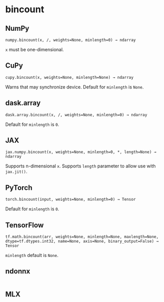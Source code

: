 # bincount

## NumPy

```
numpy.bincount(x, /, weights=None, minlength=0) → ndarray
```

`x` must be one-dimensional.

## CuPy

```
cupy.bincount(x, weights=None, minlength=None) → ndarray
```

Warns that may synchronize device. Default for `minlength` is `None`.

## dask.array

```
dask.array.bincount(x, /, weights=None, minlength=0) → ndarray
```

Default for `minlength` is `0`.

## JAX

```
jax.numpy.bincount(x, weights=None, minlength=0, *, length=None) → ndarray
```

Supports n-dimensional `x`. Supports `length` parameter to allow use with `jax.jit()`.

## PyTorch

```
torch.bincount(input, weights=None, minlength=0) → Tensor
```

Default for `minlength` is `0`.

## TensorFlow

```
tf.math.bincount(arr, weights=None, minlength=None, maxlength=None, dtype=tf.dtypes.int32, name=None, axis=None, binary_output=False) → Tensor
```

`minlength` default is `None`.

## ndonnx

```

```

## MLX

```

```
